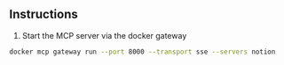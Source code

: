 


## Instructions

1. Start the MCP server via the docker gateway

```bash
docker mcp gateway run --port 8000 --transport sse --servers notion
```